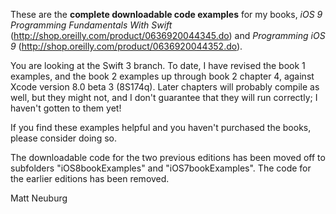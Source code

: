 
These are the **complete downloadable code examples** for my books, _iOS 9 Programming Fundamentals With Swift_ (<http://shop.oreilly.com/product/0636920044345.do>) and _Programming iOS 9_ (<http://shop.oreilly.com/product/0636920044352.do>).

You are looking at the Swift 3 branch. To date, I have revised the book 1 examples, and the book 2 examples up through book 2 chapter 4, against Xcode version 8.0 beta 3 (8S174q). Later chapters will probably compile as well, but they might not, and I don't guarantee that they will run correctly; I haven't gotten to them yet!

If you find these examples helpful and you haven't purchased the books, please consider doing so.

The downloadable code for the two previous editions has been moved off to subfolders "iOS8bookExamples" and "iOS7bookExamples". The code for the earlier editions has been removed.

Matt Neuburg

